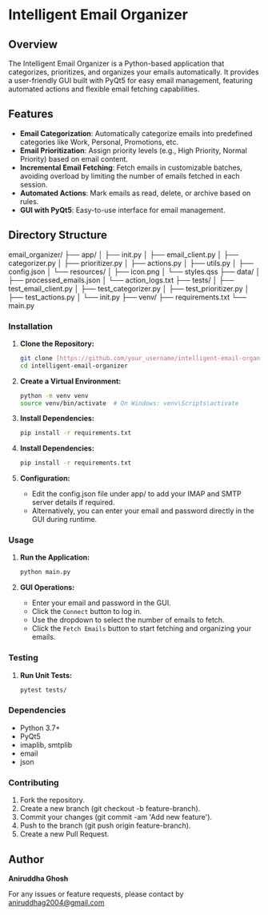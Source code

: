# Intelligent Email Organizer

## Overview
The Intelligent Email Organizer is a Python-based application that categorizes, prioritizes, and organizes your emails automatically. It provides a user-friendly GUI built with PyQt5 for easy email management, featuring automated actions and flexible email fetching capabilities.

## Features
- **Email Categorization**: Automatically categorize emails into predefined categories like Work, Personal, Promotions, etc.
- **Email Prioritization**: Assign priority levels (e.g., High Priority, Normal Priority) based on email content.
- **Incremental Email Fetching**: Fetch emails in customizable batches, avoiding overload by limiting the number of emails fetched in each session.
- **Automated Actions**: Mark emails as read, delete, or archive based on rules.
- **GUI with PyQt5**: Easy-to-use interface for email management.

## Directory Structure
email_organizer/
├── app/
│   ├── init.py
│   ├── email_client.py
│   ├── categorizer.py
│   ├── prioritizer.py
│   ├── actions.py
│   ├── utils.py
│   ├── config.json
│   └── resources/
│       ├── icon.png
│       └── styles.qss
├── data/
│   ├── processed_emails.json
│   └── action_logs.txt
├── tests/
│   ├── test_email_client.py
│   ├── test_categorizer.py
│   ├── test_prioritizer.py
│   ├── test_actions.py
│   └── init.py
├── venv/
├── requirements.txt
└── main.py

### Installation

1. **Clone the Repository:**

   ```bash
   git clone [https://github.com/your_username/intelligent-email-organizer.git](https://github.com/your_username/intelligent-email-organizer.git)
   cd intelligent-email-organizer
   ```

2. **Create a Virtual Environment:**

   ```bash
   python -m venv venv
   source venv/bin/activate  # On Windows: venv\Scripts\activate
   ```

3. **Install Dependencies:**

   ```bash
   pip install -r requirements.txt 
   ```

3. **Install Dependencies:**

   ```bash
   pip install -r requirements.txt 
   ```

4. **Configuration:**

   - Edit the config.json file under app/ to add your IMAP and SMTP server details if required.
   - Alternatively, you can enter your email and password directly in the GUI during runtime.

### Usage

1. **Run the Application:**

   ```bash
   python main.py
   ```

2. **GUI Operations:**

   - Enter your email and password in the GUI.
   - Click the `Connect` button to log in.
   - Use the dropdown to select the number of emails to fetch.
   - Click the `Fetch Emails` button to start fetching and organizing your emails.

### Testing

1. **Run Unit Tests:**

   ```bash
   pytest tests/
   ```

### Dependencies

- Python 3.7+
- PyQt5
- imaplib, smtplib
- email
- json

### Contributing

1. Fork the repository.
2. Create a new branch (git checkout -b feature-branch).
3. Commit your changes (git commit -am 'Add new feature').
4. Push to the branch (git push origin feature-branch).
5. Create a new Pull Request.


## Author

**Aniruddha Ghosh**

For any issues or feature requests, please contact by [aniruddhag2004@gmail.com](mailto:aniruddhag2004@gmail.com)